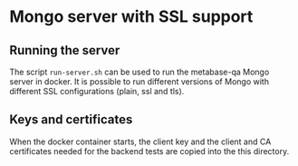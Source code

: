 # Mongo server with SSL support

## Running the server

The script `run-server.sh` can be used to run the metabase-qa Mongo server in
docker. It is possible to run different versions of Mongo with different SSL
configurations (plain, ssl and tls).

## Keys and certificates

When the docker container starts, the client key and the client and CA
certificates needed for the backend tests are copied into the this directory.
